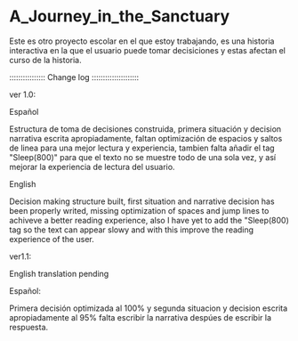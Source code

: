 # A_Journey_in_the_Sanctuary
Este es otro proyecto escolar en el que estoy trabajando, es una historia interactiva en la que el usuario puede tomar decisiciones y estas afectan el curso de la historia.

:::::::::::::::: Change log :::::::::::::::::::::

ver 1.0:

Español

Estructura de toma de decisiones construida, primera situación y decision narrativa escrita apropiadamente, faltan optimización de espacios y saltos de linea
para una mejor lectura y experiencia, tambien falta añadir el tag "Sleep(800)" para que el texto no se muestre todo de una sola vez, y así mejorar la experiencia de lectura del 
usuario.

English

Decision making structure built, first situation and narrative decision has been properly writed, missing optimization of spaces and jump lines
to achiveve a better reading experience, also I have yet to add the "Sleep(800) tag so the text can appear slowy and with this improve the reading experience of the user.

ver1.1:

English translation pending

Español:

Primera decisión optimizada al 100% y segunda situacion y decision escrita apropiadamente al 95% falta escribir la narrativa despúes de escribir la respuesta.
